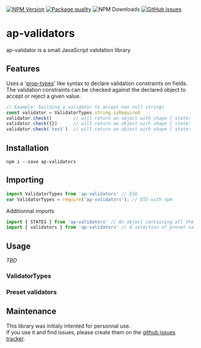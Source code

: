 [![NPM Version][npm-image]][npm-url] [![Package quality][packq-image]][packq-url] ![NPM Downloads][downloads-image] [![GitHub issues][issues-image]][issues-url]

[packq-image]: http://packagequality.com/shield/ap-validators.svg
[packq-url]: http://packagequality.com/#?package=ap-validators

[npm-image]: https://img.shields.io/npm/v/ap-validators.svg
[npm-url]: https://www.npmjs.com/package/ap-validators

[downloads-image]: https://img.shields.io/npm/dw/ap-validators.svg

[issues-image]: https://img.shields.io/github/issues/doasync/ap-validators.svg
[issues-url]: https://github.com/doasync/ap-validators/issues

# ap-validators

ap-validator is a small JavaScript validation library

## Features

Uses a '[prop-types](https://github.com/facebook/prop-types)' like syntax to declare validation constraints on fields.   
The validation constraints can be checked against the declared object to accept or reject a given value.

```javascript
// Example: building a validator to accept non null strings
const validator = ValidatorTypes.string.isRequired
validator.check()        // will return an object with shape { state: 'ERROR' }
validator.check({})      // will return an object with shape { state: 'ERROR' }
validator.check('test')  // will return an object with shape { state: 'SUCCESS' }
```

## Installation

`npm i --save ap-validators`

## Importing

```javascript
import ValidatorTypes from 'ap-validators' // ES6
var ValidatorTypes = require('ap-validators'); // ES5 with npm
```

Additionnal imports

```javascript
import { STATES } from 'ap-validators' // An object containing all the possible states values as members
import { validators } from 'ap-validators' // A selection of preset validators
```

## Usage

*TBD*

### ValidatorTypes

### Preset validators

## Maintenance

This library was initialy intented for personnal use.   
If you use it and find issues, please create them on the [github issues tracker](https://github.com/ash-uncover/ap-validators/issues).

